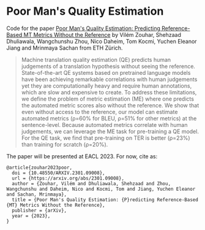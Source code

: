 # Poor Man's Quality Estimation

Code for the paper [Poor Man's Quality Estimation: Predicting Reference-Based MT Metrics Without the Reference](https://arxiv.org/abs/2301.09008) by Vilém Zouhar, Shehzaad Dhuliawala, Wangchunshu Zhou, Nico Daheim, Tom Kocmi, Yuchen Eleanor Jiang and Mrinmaya Sachan from ETH Zürich.

> Machine translation quality estimation (QE) predicts human judgements of a translation hypothesis without seeing the reference. State-of-the-art QE systems based on pretrained language models have been achieving remarkable correlations with human judgements yet they are computationally heavy and require human annotations, which are slow and expensive to create. To address these limitations, we define the problem of metric estimation (ME) where one predicts the automated metric scores also without the reference. We show that even without access to the reference, our model can estimate automated metrics (ρ=60% for BLEU, ρ=51% for other metrics) at the sentence-level. Because automated metrics correlate with human judgements, we can leverage the ME task for pre-training a QE model. For the QE task, we find that pre-training on TER is better (ρ=23%) than training for scratch (ρ=20%).

The paper will be presented at EACL 2023. For now, cite as:

```
@article{zouhar2023poor,
  doi = {10.48550/ARXIV.2301.09008},
  url = {https://arxiv.org/abs/2301.09008},
  author = {Zouhar, Vilém and Dhuliawala, Shehzaad and Zhou, Wangchunshu and Daheim, Nico and Kocmi, Tom and Jiang, Yuchen Eleanor and Sachan, Mrinmaya},
  title = {Poor Man's Quality Estimation: {P}redicting Reference-Based {MT} Metrics Without the Reference},
  publisher = {arXiv},
  year = {2023},
}
```
